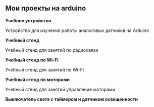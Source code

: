 <h2>Мои проекты на arduino</h2>

<b>Учебное устройство</b>

Устройство для изучения работы аналоговых датчиков на Arduino

<b>Учебный стенд</b>

Учебный стенд для занятий по радиосвязи

<b>Учебный стенд по Wi-Fi</b>

Учебный стенд для занятий по Wi-Fi

<b>Учебный стенд по моторами</b>

Учебный стенд для занятий управление моторами

<b>Выключатель света с таймером и датчиком освещенности</b>


